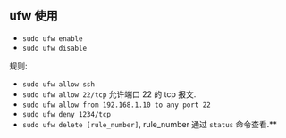 
## ufw 使用

- `sudo ufw enable`
- `sudo ufw disable`

规则:
- `sudo ufw allow ssh`
- `sudo ufw allow 22/tcp` 允许端口 22 的 tcp 报文.
- `sudo ufw allow from 192.168.1.10 to any port 22`
- `sudo ufw deny 1234/tcp`
- `sudo ufw delete [rule_number]`, rule_number 通过 `status` 命令查看.**